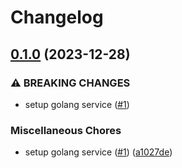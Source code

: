 # Changelog

## [0.1.0](https://github.com/kyamalabs/auth/compare/v0.0.1...v0.1.0) (2023-12-28)


### ⚠ BREAKING CHANGES

* setup golang service ([#1](https://github.com/kyamalabs/auth/issues/1))

### Miscellaneous Chores

* setup golang service ([#1](https://github.com/kyamalabs/auth/issues/1)) ([a1027de](https://github.com/kyamalabs/auth/commit/a1027de7d26138ac0122fa89f7c26857872ace55))
